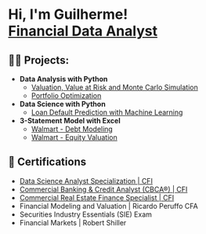 <h1>Hi, I'm Guilherme! <br/><a href="https://github.com/guilhermegscastro">Financial Data Analyst</a>
  
<h2>👨‍💻 Projects:</h2>

- <b>Data Analysis with Python </b>
  - [Valuation, Value at Risk and Monte Carlo Simulation](https://github.com/guilhermegscastro/Valuation_VaR_Monte_Carlo_Simulation)
  - [Portfolio Optimization](https://github.com/guilhermegscastro/Portifolio-Optimization)
- <b>Data Science with Python </b>
  - [Loan Default Prediction with Machine Learning](https://github.com/guilhermegscastro/Credit-Risk-Analysis)
- <b>3-Statement Model with Excel </b>
  - [Walmart - Debt Modeling](https://github.com/guilhermegscastro/Walmart-DebtModeling)
  - [Walmart - Equity Valuation](https://github.com/guilhermegscastro/Walmart-EquityValuation)

<h2>🔭 Certifications </h2>

- [Data Science Analyst Specialization | CFI ](https://www.credential.net/e68d0c36-3cb3-4c35-9cac-83b9d96b0ff9)
- [Commercial Banking & Credit Analyst (CBCA®) | CFI](https://www.credential.net/73004c3e-95cc-48b0-867e-39b615febe29)
- [Commercial Real Estate Finance Specialist | CFI ](https://www.credential.net/c2e4dabf-8755-4c32-8f14-fe64b12e01ee)
- Financial Modeling and Valuation | Ricardo Peruffo CFA
- Securities Industry Essentials (SIE) Exam
- Financial Markets | Robert Shiller



<!--
**joshmadakor1/joshmadakor1** is a ✨ _special_ ✨ repository because its `README.md` (this file) appears on your GitHub profile.

Here are some ideas to get you started:

- 🔭 I’m currently working on ...
- 🌱 I’m currently learning ...
- 👯 I’m looking to collaborate on ...
- 🤔 I’m looking for help with ...
- 💬 Ask me about ...
- 📫 How to reach me: ...
- 😄 Pronouns: ...
- ⚡ Fun fact: ...
-->
